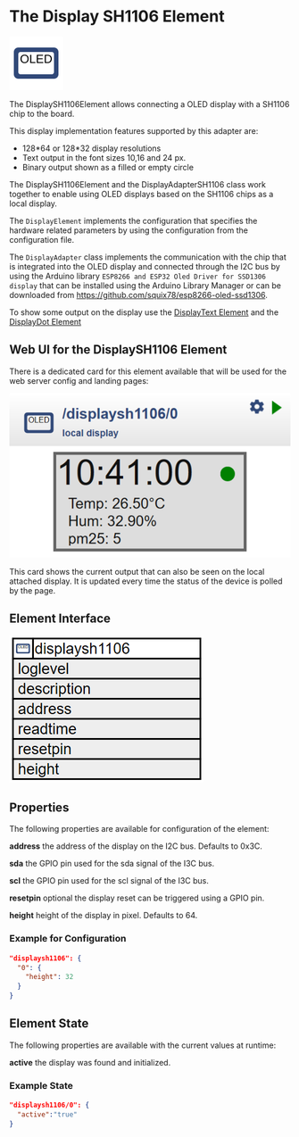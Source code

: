 # The Display SH1106 Element

<div class="excerpt">
  <img src="/i/displaysh1106.svg">
  <p>The DisplaySH1106Element allows connecting a OLED display with a SH1106 chip to the board.</p>
</div>

This display implementation features supported by this adapter are:

* 128\*64 or 128\*32 display resolutions
* Text output in the font sizes 10,16 and 24 px.
* Binary output shown as a filled or empty circle

The DisplaySH1106Element and the DisplayAdapterSH1106 class work together to enable using OLED displays based on the SH1106 chips as a local display.

The `DisplayElement` implements the configuration that specifies the hardware related parameters by using the configuration from the configuration file.

The `DisplayAdapter` class implements the communication with the chip that is integrated into the OLED display and connected through the I2C bus by using the Arduino library `ESP8266 and ESP32 Oled Driver for SSD1306 display` that can be installed using the Arduino Library Manager or can be downloaded from
<https://github.com/squix78/esp8266-oled-ssd1306>.

To show some output on the display use the [DisplayText Element](/elements/displaytext) and the [DisplayDot Element](/elements/displaydot)

## Web UI for the DisplaySH1106 Element

There is a dedicated card for this element available that will be used for the web server config and landing pages:

![sh1106 Web UI](/displays/sh1106ui.png)

This card shows the current output that can also be seen on the local attached display. It is updated every time the status of the device is polled by the page.

## Element Interface

![sh1106 Properties and Actions](/displays/sh1106api.png)

## Properties

The following properties are available for configuration of the element:

**address** the address of the display on the I2C bus. Defaults to 0x3C.

**sda** the GPIO pin used for the sda signal of the I3C bus.

**scl** the GPIO pin used for the scl signal of the I3C bus.

**resetpin** optional the display reset can be triggered using a GPIO pin.

**height** height of the display in pixel. Defaults to 64.

### Example for Configuration

```JSON
"displaysh1106": {
  "0": {
    "height": 32
  }
}
```

## Element State

The following properties are available with the current values at runtime:

**active** the display was found and initialized.

### Example State

```JSON
"displaysh1106/0": {
  "active":"true"
}
```
